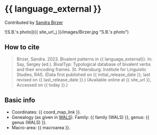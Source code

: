 # {{ language_external }}
Contributed by [Sandra Birzer](https://www.uni-bamberg.de/slavling/personal/prof-dr-sandra-birzer/)

![S.B.'s photo]({{ site_url_j }}/images/Birzer.jpg "S.B.'s photo")

## How to cite
> Birzer, Sandra. 2023. Bivalent patterns in {{ language_external}}. 
> In: Say, Sergey (ed.). BivalTyp: Typological database of bivalent verbs and their encoding frames. 
> St. Petersburg: Institute for Linguistic Studies, RAS. 
> (Data first published on {{ initial_release_date }}; 
> last revised on {{ last_release_date }}.) (Available online at {{ site_url }}, 
> Accessed on {{ today }}.)

## Basic info
- Coordinates: {{ coord_map_link }}.
- Genealogy (as given in [WALS](https://wals.info/)). Family: {{ family (WALS) }}, genus: {{ genus (WALS) }}.
- Macro-area: {{ macroarea }}.
